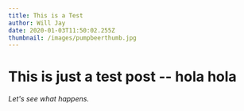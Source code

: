 ```yaml
---
title: This is a Test
author: Will Jay
date: 2020-01-03T11:50:02.255Z
thumbnail: /images/pumpbeerthumb.jpg
---
```

# This is just a test post -- hola hola

*Let's see what happens.*